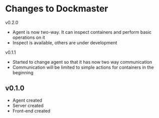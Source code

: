 Changes to Dockmaster
=====================

v0.2.0
* Agent is now two-way. It can inspect containers and perform basic operations on it
* Inspect is available, others are under development


v0.1.1

* Started to change agent so that it has now two way communication
* Communication will be limited to simple actions for containers in the beginning

v0.1.0
------

 * Agent created
 * Server created
 * Front-end created
